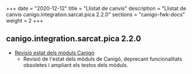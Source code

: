 +++
date        = "2020-12-12"
title       = "Llistat de canvis"
description = "Llistat de canvis canigo.integration.sarcat.pica 2.2.0"
sections    = "canigo-fwk-docs"
weight		= 2
+++

## canigo.integration.sarcat.pica 2.2.0

- [Revisió estat dels mòduls Canigó](/noticies/2020-03-24-Revisio_estat_moduls_Canigo_3.4)
   - Revisió de l'estat dels mòduls de Canigó, deprecant funcionalitats obsoletes i ampliant els testos dels mòduls.